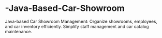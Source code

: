 # -Java-Based-Car-Showroom
Java-based Car Showroom Management: Organize showrooms, employees, and car inventory efficiently. Simplify staff management and car catalog maintenance.
